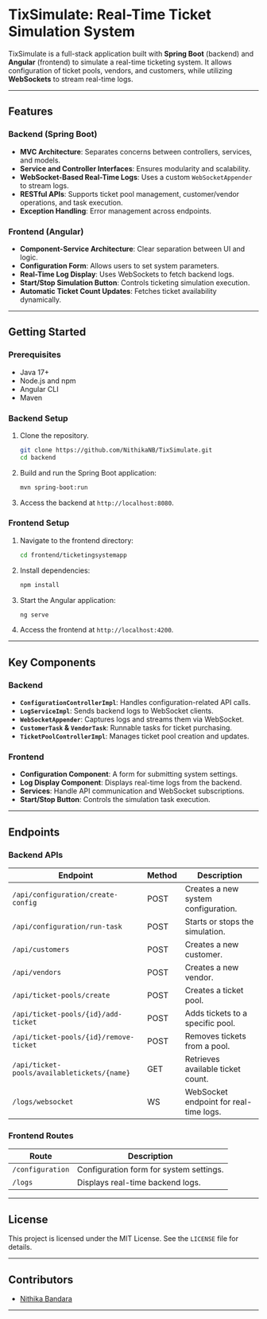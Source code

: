 # **TixSimulate: Real-Time Ticket Simulation System**

TixSimulate is a full-stack application built with **Spring Boot** (backend) and **Angular** (frontend) to simulate a real-time ticketing system. It allows configuration of ticket pools, vendors, and customers, while utilizing **WebSockets** to stream real-time logs.

---

## **Features**

### Backend (Spring Boot)
- **MVC Architecture**: Separates concerns between controllers, services, and models.
- **Service and Controller Interfaces**: Ensures modularity and scalability.
- **WebSocket-Based Real-Time Logs**: Uses a custom `WebSocketAppender` to stream logs.
- **RESTful APIs**: Supports ticket pool management, customer/vendor operations, and task execution.
- **Exception Handling**: Error management across endpoints.

### Frontend (Angular)
- **Component-Service Architecture**: Clear separation between UI and logic.
- **Configuration Form**: Allows users to set system parameters.
- **Real-Time Log Display**: Uses WebSockets to fetch backend logs.
- **Start/Stop Simulation Button**: Controls ticketing simulation execution.
- **Automatic Ticket Count Updates**: Fetches ticket availability dynamically.

---

## **Getting Started**

### Prerequisites
- Java 17+
- Node.js and npm
- Angular CLI
- Maven

### Backend Setup
1. Clone the repository.
   ```bash
   git clone https://github.com/NithikaNB/TixSimulate.git
   cd backend
   ```
2. Build and run the Spring Boot application:
   ```bash
   mvn spring-boot:run
   ```
3. Access the backend at `http://localhost:8080`.

### Frontend Setup
1. Navigate to the frontend directory:
   ```bash
   cd frontend/ticketingsystemapp
   ```
2. Install dependencies:
   ```bash
   npm install
   ```
3. Start the Angular application:
   ```bash
   ng serve
   ```
4. Access the frontend at `http://localhost:4200`.

---

## **Key Components**

### **Backend**
- **`ConfigurationControllerImpl`**: Handles configuration-related API calls.
- **`LogServiceImpl`**: Sends backend logs to WebSocket clients.
- **`WebSocketAppender`**: Captures logs and streams them via WebSocket.
- **`CustomerTask` & `VendorTask`**: Runnable tasks for ticket purchasing.
- **`TicketPoolControllerImpl`**: Manages ticket pool creation and updates.

### **Frontend**
- **Configuration Component**: A form for submitting system settings.
- **Log Display Component**: Displays real-time logs from the backend.
- **Services**: Handle API communication and WebSocket subscriptions.
- **Start/Stop Button**: Controls the simulation task execution.

---

## **Endpoints**

### Backend APIs
| Endpoint                            | Method | Description                                  |
|-------------------------------------|--------|----------------------------------------------|
| `/api/configuration/create-config`  | POST   | Creates a new system configuration.         |
| `/api/configuration/run-task`       | POST   | Starts or stops the simulation.             |
| `/api/customers`                    | POST   | Creates a new customer.                     |
| `/api/vendors`                      | POST   | Creates a new vendor.                       |
| `/api/ticket-pools/create`          | POST   | Creates a ticket pool.                      |
| `/api/ticket-pools/{id}/add-ticket` | POST   | Adds tickets to a specific pool.            |
| `/api/ticket-pools/{id}/remove-ticket` | POST   | Removes tickets from a pool.              |
| `/api/ticket-pools/availabletickets/{name}` | GET | Retrieves available ticket count.        |
| `/logs/websocket`                    | WS     | WebSocket endpoint for real-time logs.      |

### Frontend Routes
| Route          | Description                           |
|---------------|---------------------------------------|
| `/configuration` | Configuration form for system settings. |
| `/logs`         | Displays real-time backend logs.     |

---

## **License**
This project is licensed under the MIT License. See the `LICENSE` file for details.

---

## **Contributors**
- [Nithika Bandara](https://github.com/NithikaNB)

---
